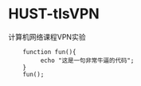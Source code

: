 # HUST-tlsVPN
计算机网络课程VPN实验
```
    function fun(){
         echo "这是一句非常牛逼的代码";
    }
    fun();
```
